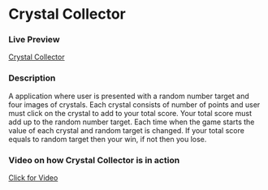  <h1>Crystal Collector</h1>
<h3>Live Preview</h3>
    <a href="https://irfanp90.github.io/unit-4-game/" target="_blank">Crystal Collector</a>
<h3>Description</h3>
<p> A application where user is presented with a random number target and four images of crystals. Each crystal consists of number of points and user must click on the crystal to add to your total score. Your total score must add up to the random number target. Each time when the game starts the value of each crystal and random target is changed. If your total score equals to random target then your win, if not then you lose.</p>
<h3> Video on how Crystal Collector is in action </h3>

<a href="https://drive.google.com/file/d/1K9c4ywOUUTCE33jCju_fphLU6-lZmyF4/view">Click for Video</a>


